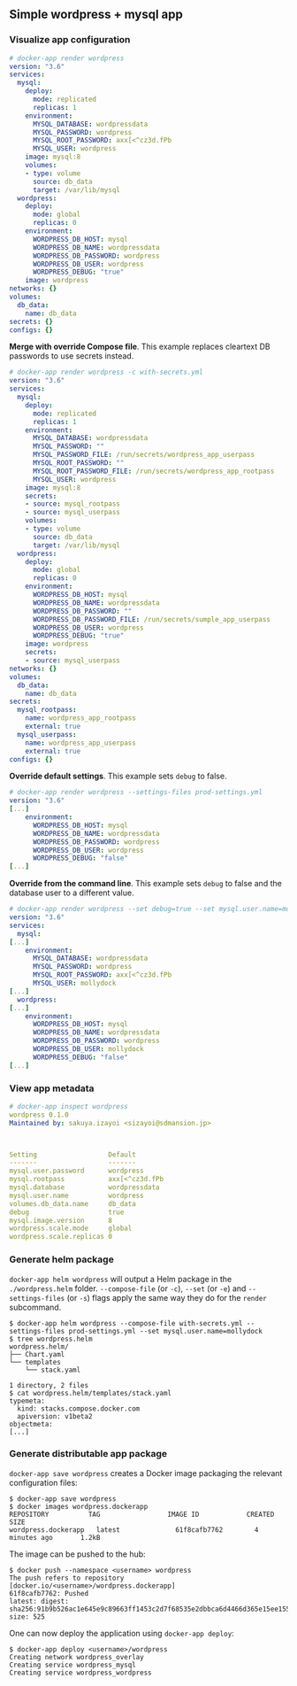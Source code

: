 ## Simple wordpress + mysql app

### Visualize app configuration

```yaml
# docker-app render wordpress
version: "3.6"
services:
  mysql:
    deploy:
      mode: replicated
      replicas: 1
    environment:
      MYSQL_DATABASE: wordpressdata
      MYSQL_PASSWORD: wordpress
      MYSQL_ROOT_PASSWORD: axx[<^cz3d.fPb
      MYSQL_USER: wordpress
    image: mysql:8
    volumes:
    - type: volume
      source: db_data
      target: /var/lib/mysql
  wordpress:
    deploy:
      mode: global
      replicas: 0
    environment:
      WORDPRESS_DB_HOST: mysql
      WORDPRESS_DB_NAME: wordpressdata
      WORDPRESS_DB_PASSWORD: wordpress
      WORDPRESS_DB_USER: wordpress
      WORDPRESS_DEBUG: "true"
    image: wordpress
networks: {}
volumes:
  db_data:
    name: db_data
secrets: {}
configs: {}
```

**Merge with override Compose file**. This example replaces cleartext DB passwords to use secrets instead.

```yaml
# docker-app render wordpress -c with-secrets.yml
version: "3.6"
services:
  mysql:
    deploy:
      mode: replicated
      replicas: 1
    environment:
      MYSQL_DATABASE: wordpressdata
      MYSQL_PASSWORD: ""
      MYSQL_PASSWORD_FILE: /run/secrets/wordpress_app_userpass
      MYSQL_ROOT_PASSWORD: ""
      MYSQL_ROOT_PASSWORD_FILE: /run/secrets/wordpress_app_rootpass
      MYSQL_USER: wordpress
    image: mysql:8
    secrets:
    - source: mysql_rootpass
    - source: mysql_userpass
    volumes:
    - type: volume
      source: db_data
      target: /var/lib/mysql
  wordpress:
    deploy:
      mode: global
      replicas: 0
    environment:
      WORDPRESS_DB_HOST: mysql
      WORDPRESS_DB_NAME: wordpressdata
      WORDPRESS_DB_PASSWORD: ""
      WORDPRESS_DB_PASSWORD_FILE: /run/secrets/sumple_app_userpass
      WORDPRESS_DB_USER: wordpress
      WORDPRESS_DEBUG: "true"
    image: wordpress
    secrets:
    - source: mysql_userpass
networks: {}
volumes:
  db_data:
    name: db_data
secrets:
  mysql_rootpass:
    name: wordpress_app_rootpass
    external: true
  mysql_userpass:
    name: wordpress_app_userpass
    external: true
configs: {}
```

**Override default settings**. This example sets `debug` to false.

```yaml
# docker-app render wordpress --settings-files prod-settings.yml
version: "3.6"
[...]
    environment:
      WORDPRESS_DB_HOST: mysql
      WORDPRESS_DB_NAME: wordpressdata
      WORDPRESS_DB_PASSWORD: wordpress
      WORDPRESS_DB_USER: wordpress
      WORDPRESS_DEBUG: "false"
[...]
```

**Override from the command line**. This example sets `debug` to false and the database user to a
different value.
```yaml
# docker-app render wordpress --set debug=true --set mysql.user.name=mollydock
version: "3.6"
services:
  mysql:
[...]
    environment:
      MYSQL_DATABASE: wordpressdata
      MYSQL_PASSWORD: wordpress
      MYSQL_ROOT_PASSWORD: axx[<^cz3d.fPb
      MYSQL_USER: mollydock
[...]
  wordpress:
[...]
    environment:
      WORDPRESS_DB_HOST: mysql
      WORDPRESS_DB_NAME: wordpressdata
      WORDPRESS_DB_PASSWORD: wordpress
      WORDPRESS_DB_USER: mollydock
      WORDPRESS_DEBUG: "false"
[...]
```

### View app metadata

```yaml
# docker-app inspect wordpress
wordpress 0.1.0
Maintained by: sakuya.izayoi <sizayoi@sdmansion.jp>



Setting                  Default
-------                  -------
mysql.user.password      wordpress
mysql.rootpass           axx[<^cz3d.fPb
mysql.database           wordpressdata
mysql.user.name          wordpress
volumes.db_data.name     db_data
debug                    true
mysql.image.version      8
wordpress.scale.mode     global
wordpress.scale.replicas 0
```

### Generate helm package

`docker-app helm wordpress` will output a Helm package in the `./wordpress.helm` folder. `--compose-file` (or `-c`), `--set` (or `-e`) and `--settings-files` (or `-s`) flags apply the same way they do for the `render` subcommand.

```
$ docker-app helm wordpress --compose-file with-secrets.yml --settings-files prod-settings.yml --set mysql.user.name=mollydock
$ tree wordpress.helm
wordpress.helm/
├── Chart.yaml
└── templates
    └── stack.yaml

1 directory, 2 files
$ cat wordpress.helm/templates/stack.yaml
typemeta:
  kind: stacks.compose.docker.com
  apiversion: v1beta2
objectmeta:
[...]
```

### Generate distributable app package

`docker-app save wordpress` creates a Docker image packaging the relevant configuration files:

```
$ docker-app save wordpress
$ docker images wordpress.dockerapp
REPOSITORY          TAG                 IMAGE ID            CREATED             SIZE
wordpress.dockerapp   latest              61f8cafb7762        4 minutes ago       1.2kB
```

The image can be pushed to the hub:
```
$ docker push --namespace <username> wordpress
The push refers to repository [docker.io/<username>/wordpress.dockerapp]
61f8cafb7762: Pushed
latest: digest: sha256:91b9b526ac1e645e9c89663ff1453c2d7f68535e2dbbca6d4466d365e15ee155 size: 525
```

One can now deploy the application using `docker-app deploy`:

```
$ docker-app deploy <username>/wordpress
Creating network wordpress_overlay
Creating service wordpress_mysql
Creating service wordpress_wordpress
```
